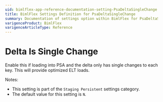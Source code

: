 ```yaml
---
uid: bimlflex-app-reference-documentation-setting-PsaDeltaSingleChange
title: BimlFlex Settings Definition for PsaDeltaSingleChange
summary: Documentation of settings option within BimlFlex for PsaDeltaSingleChange
varigenceProduct: BimlFlex
varigenceArticleType: Reference
---
```


# Delta Is Single Change

Enable this if loading into PSA and the delta only has single changes to each key. This will provide optimized ELT loads.

Notes:
* This setting is part of the `Staging Persistent` settings category.
* The default value for this setting is `N`.